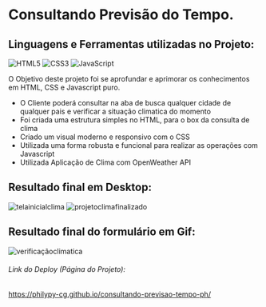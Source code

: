 # Consultando Previsão do Tempo.

## Linguagens e Ferramentas utilizadas no Projeto:

![HTML5](https://img.shields.io/badge/html5-%23E34F26.svg?style=for-the-badge&logo=html5&logoColor=white)
![CSS3](https://img.shields.io/badge/css3-%231572B6.svg?style=for-the-badge&logo=css3&logoColor=white)
![JavaScript](https://img.shields.io/badge/javascript-%23323330.svg?style=for-the-badge&logo=javascript&logoColor=%23F7DF1E)



O Objetivo deste projeto foi se aprofundar e aprimorar os conhecimentos em HTML, CSS e Javascript puro.

- O  Cliente poderá  consultar na aba de busca qualquer cidade  de qualquer pais e verificar  a situação climatica do momento
- Foi criada uma estrutura simples no HTML, para o box da consulta de clima
- Criado um visual moderno e responsivo com o CSS
- Utilizada uma forma robusta e funcional para realizar as operações com Javascript
- Utilizada Aplicação de Clima com OpenWeather API


## Resultado final em Desktop:

![telainicialclima](https://user-images.githubusercontent.com/119917190/220132484-fee9905a-1f13-4a28-a13c-aef2df27d33e.png)
![projetoclimafinalizado](https://user-images.githubusercontent.com/119917190/213899835-6c1daa4d-feab-4516-a820-896666d38e71.jpg)

## Resultado final do formulário em Gif:

![verificaçãoclimatica](https://user-images.githubusercontent.com/119917190/220132768-39913c0e-0678-43a7-9f74-09406040bde5.gif)


###### Link do Deploy (Página do Projeto):
https://philypy-cg.github.io/consultando-previsao-tempo-ph/
